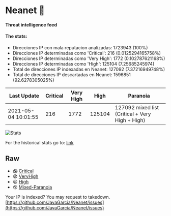 # Neanet :hocho:
#### Threat intelligence feed
#### The stats:

- Direcciones IP con mala reputacion analizadas: 1723943 (100%)
- Direcciones IP determinadas como 'Critical':  216 (0.0125294165758%)
- Direcciones IP determinadas como 'Very High':  1772 (0.102787621168%)
- Direcciones IP determinadas como 'High':  125104 (7.25685245974)
- Total de direcciones IP indexadas en Neanet:  127092 (7.37216949748%)
- Total de direcciones IP descartadas en Neanet:  1596851 (92.6278305025%)

| Last Update | Critical | Very High | High | Paranoia |
| --- | --- | --- | --- | --- |
| 2021-05-04 10:01:55 | 216 | 1772 | 125104 | 127092 mixed list (Critical + Very High + High)|

![Stats](https://docs.google.com/spreadsheets/d/e/2PACX-1vSnaNMIXVabIpDJjufMlzH7poXnshF3mgd8Is1g9ytUEzVsP5my4Trn8f-xkoLLQ38xpL3HtmUexLo6/pubchart?oid=501124687&format=image)

For the historical stats go to: [link](/stats.csv)
## Raw
- :scream: [Critical](https://raw.githubusercontent.com/JavaGarcia/Neanet/master/blacklists/neanet_critical.txt)
- :fearful: [VeryHigh](https://raw.githubusercontent.com/JavaGarcia/Neanet/master/blacklists/neanet_veryHigh.txtt)
- :frowning: [High](https://raw.githubusercontent.com/JavaGarcia/Neanet/master/blacklists/neanet_high.txt)
- :dizzy_face: [Mixed-Paranoia](https://raw.githubusercontent.com/JavaGarcia/Neanet/master/blacklists/neanet_all.txt)


Your IP is indexed? You may request to takedown. [https://github.com/JavaGarcia/Neanet/issues](https://github.com/JavaGarcia/Neanet/issues)







































































































































































































































































































































































































































































































































































































































































































































































































































































































































































































































































































































































































































































































































































































































































































































































































































































































































































































































































































































































































































































































































































































































































































































































































































































































































































































































































































































































































































































































































































































































































































































































































































































































































































































































































































































































































































































































































































































































































































































































































































































































































































































































































































































































































































































































































































































































































































































































































































































































































































































































































































































































































































































































































































































































































































































































































































































































































































































































































































































































































































































































































































































































































































